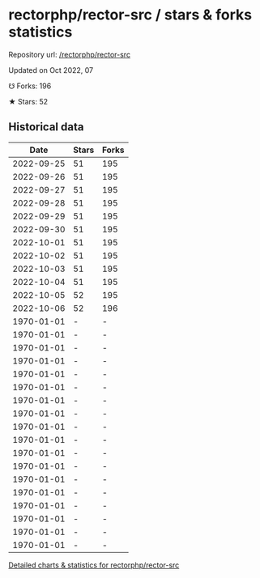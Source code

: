 # rectorphp/rector-src / stars & forks statistics

Repository url: [/rectorphp/rector-src](https://github.com/rectorphp/rector-src)

Updated on Oct 2022, 07

☋ Forks: 196

★ Stars: 52

## Historical data
| Date | Stars | Forks |
|------|-------|-------|
| 2022-09-25 | 51 | 195 | 
| 2022-09-26 | 51 | 195 | 
| 2022-09-27 | 51 | 195 | 
| 2022-09-28 | 51 | 195 | 
| 2022-09-29 | 51 | 195 | 
| 2022-09-30 | 51 | 195 | 
| 2022-10-01 | 51 | 195 | 
| 2022-10-02 | 51 | 195 | 
| 2022-10-03 | 51 | 195 | 
| 2022-10-04 | 51 | 195 | 
| 2022-10-05 | 52 | 195 | 
| 2022-10-06 | 52 | 196 | 
| 1970-01-01 | - | - | 
| 1970-01-01 | - | - | 
| 1970-01-01 | - | - | 
| 1970-01-01 | - | - | 
| 1970-01-01 | - | - | 
| 1970-01-01 | - | - | 
| 1970-01-01 | - | - | 
| 1970-01-01 | - | - | 
| 1970-01-01 | - | - | 
| 1970-01-01 | - | - | 
| 1970-01-01 | - | - | 
| 1970-01-01 | - | - | 
| 1970-01-01 | - | - | 
| 1970-01-01 | - | - | 
| 1970-01-01 | - | - | 
| 1970-01-01 | - | - | 
| 1970-01-01 | - | - | 
| 1970-01-01 | - | - | 


[Detailed charts & statistics for rectorphp/rector-src](https://reviewgithub.com/rep/rectorphp/rector-src)
